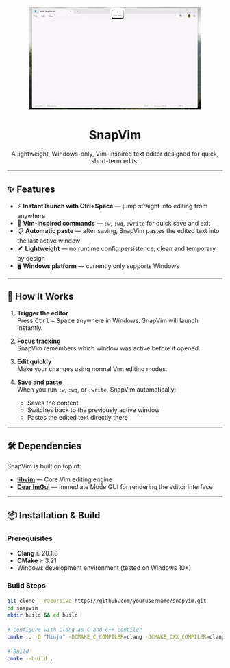 <!-- Banner GIF -->
<p align="center">
  <img src="docs/demo.gif" alt="SnapVim Demo" width="400">
</p>

<h1 align="center">SnapVim</h1>

<p align="center">
  A lightweight, Windows-only, Vim-inspired text editor designed for quick, short-term edits.
</p>

---

## ✨ Features

- ⚡ **Instant launch with Ctrl+Space** — jump straight into editing from anywhere  
- 🎯 **Vim-inspired commands** — `:w`, `:wq`, `:write` for quick save and exit  
- 📋 **Automatic paste** — after saving, SnapVim pastes the edited text into the last active window  
- 🪶 **Lightweight** — no runtime config persistence, clean and temporary by design  
- 🖥 **Windows platform** — currently only supports Windows

---

## 📖 How It Works

1. **Trigger the editor**  
   Press <kbd>Ctrl</kbd> + <kbd>Space</kbd> anywhere in Windows. SnapVim will launch instantly.

2. **Focus tracking**  
   SnapVim remembers which window was active before it opened.

3. **Edit quickly**  
   Make your changes using normal Vim editing modes.

4. **Save and paste**  
   When you run `:w`, `:wq`, or `:write`, SnapVim automatically:
   - Saves the content  
   - Switches back to the previously active window  
   - Pastes the edited text directly there  

---

## 🛠 Dependencies

SnapVim is built on top of:

- [**libvim**](https://github.com/onivim/libvim) — Core Vim editing engine  
- [**Dear ImGui**](https://github.com/ocornut/imgui) — Immediate Mode GUI for rendering the editor interface  

---

## 📦 Installation & Build

### Prerequisites
- **Clang** ≥ 20.1.8
- **CMake** ≥ 3.21
- Windows development environment (tested on Windows 10+)

### Build Steps
```bash
git clone --recursive https://github.com/yourusername/snapvim.git
cd snapvim
mkdir build && cd build

# Configure with Clang as C and C++ compiler
cmake .. -G "Ninja" -DCMAKE_C_COMPILER=clang -DCMAKE_CXX_COMPILER=clang++

# Build
cmake --build .
```
